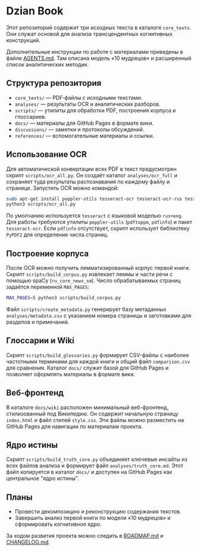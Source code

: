 # Dzian Book

Этот репозиторий содержит три исходных текста в каталоге `core_texts`. Они служат основой для анализа трансцендентных когнитивных конструкций.

Дополнительные инструкции по работе с материалами приведены в файле [AGENTS.md](AGENTS.md). Там описана модель «10 мудрецов» и расширенный список аналитических методик.

## Структура репозитория

- `core_texts/` — PDF‑файлы с исходными текстами.
- `analyses/` — результаты OCR и аналитических разборов.
- `scripts/` — утилиты для обработки PDF, построения корпуса и глоссариев.
- `docs/` — материалы для GitHub Pages в формате вики.
- `discussions/` — заметки и протоколы обсуждений.
- `references/` — вспомогательные материалы и ссылки.

## Использование OCR

Для автоматической конвертации всех PDF в текст предусмотрен скрипт `scripts/ocr_all.py`. Он создаёт каталог `analyses/ocr_full` и сохраняет туда результаты распознавания по каждому файлу и странице. Запустить OCR можно командой:

```bash
sudo apt-get install poppler-utils tesseract-ocr tesseract-ocr-rus tesseract-ocr-eng
python3 scripts/ocr_all.py
```

По умолчанию используется `tesseract` с языковой моделью `rus+eng`. Для работы требуются утилиты `poppler-utils` (`pdftoppm`, `pdfinfo`) и пакет `tesseract-ocr`. Если `pdfinfo` отсутствует, скрипт использует библиотеку `PyPDF2` для определения числа страниц.

## Построение корпуса

После OCR можно получить лемматизированный корпус первой книги. Скрипт `scripts/build_corpus.py` извлекает леммы и части речи с помощью spaCy (`ru_core_news_sm`). Число обрабатываемых страниц задаётся переменной `MAX_PAGES`:

```bash
MAX_PAGES=5 python3 scripts/build_corpus.py
```

Файл `scripts/create_metadata.py` генерирует базу метаданных `analyses/metadata.csv` с указанием номера страницы и заготовками для разделов и примечаний.

## Глоссарии и Wiki

Скрипт `scripts/build_glossaries.py` формирует CSV-файлы с наиболее частотными терминами для каждой книги и общий файл `comparison.csv` для сравнения. Каталог `docs/` служит базой для GitHub Pages и позволяет оформлять материалы в формате вики.

## Веб-фронтенд

В каталоге `docs/wiki` расположен минимальный веб-фронтенд, стилизованный под Википедию. Он содержит начальную страницу `index.html` и файл стилей `style.css`. Эти файлы можно разместить на GitHub Pages для навигации по материалам проекта.

## Ядро истины

Скрипт `scripts/build_truth_core.py` объединяет ключевые инсайты из всех файлов анализа и формирует файл `analyses/truth_core.md`. Этот файл копируется в каталог `docs/` и доступен на GitHub Pages как центральное "ядро истины".

## Планы

- Провести декомпозицию и реконструкцию содержания текстов.
- Завершить анализ первой книги по модели «10 мудрецов» и сформировать когнитивное ядро.

За ходом развития проекта можно следить в [ROADMAP.md](ROADMAP.md) и [CHANGELOG.md](CHANGELOG.md).
